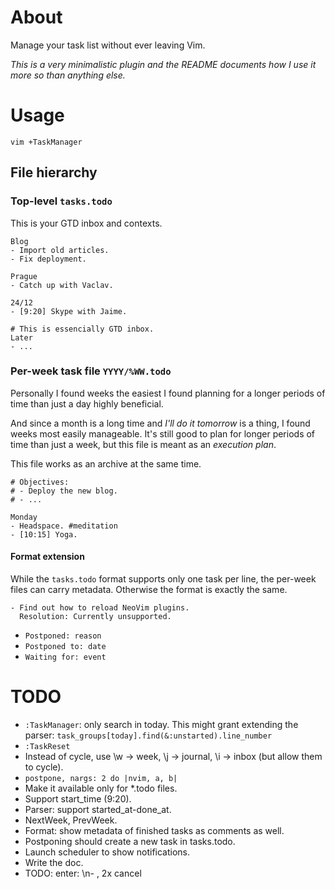 # About

Manage your task list without ever leaving Vim.

_This is a very minimalistic plugin and the README documents how I use it more so than anything else._

# Usage

`vim +TaskManager`

## File hierarchy

### Top-level `tasks.todo`

This is your GTD inbox and contexts.

```
Blog
- Import old articles.
- Fix deployment.

Prague
- Catch up with Vaclav.

24/12
- [9:20] Skype with Jaime.

# This is essencially GTD inbox.
Later
- ...
```

### Per-week task file `YYYY/%WW.todo`

Personally I found weeks the easiest
I found planning for a longer periods of time than just a day highly beneficial.

And since a month is a long time and _I'll do it tomorrow_ is a thing, I found weeks most easily manageable. It's still good to plan for longer periods of time than just a week, but this file is meant as an _execution plan_.

This file works as an archive at the same time.

```
# Objectives:
# - Deploy the new blog.
# - ...

Monday
- Headspace. #meditation
- [10:15] Yoga.
```

#### Format extension

While the `tasks.todo` format supports only one task per line, the per-week files can carry metadata. Otherwise the format is exactly the same.

```
- Find out how to reload NeoVim plugins.
  Resolution: Currently unsupported.
```

- `Postponed: reason`
- `Postponed to: date`
- `Waiting for: event`

# TODO

- `:TaskManager`: only search in today. This might grant extending the parser: `task_groups[today].find(&:unstarted).line_number`
- `:TaskReset`
- Instead of cycle, use \w -> week, \j -> journal, \i -> inbox (but allow them to cycle).
- `postpone, nargs: 2 do |nvim, a, b|`
- Make it available only for *.todo files.
- Support start_time (9:20).
- Parser: support started_at-done_at.
- NextWeek, PrevWeek.
- Format: show metadata of finished tasks as comments as well.
- Postponing should create a new task in tasks.todo.
- Launch scheduler to show notifications.
- Write the doc.
- TODO: enter: \n- , 2x cancel
